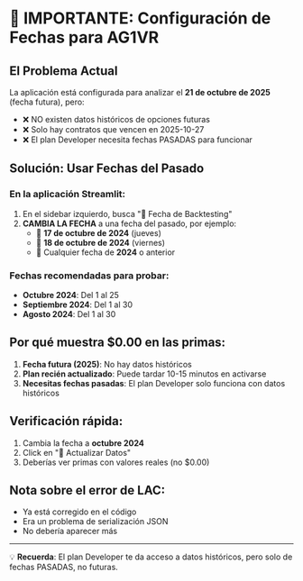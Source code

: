 # 🚨 IMPORTANTE: Configuración de Fechas para AG1VR

## El Problema Actual
La aplicación está configurada para analizar el **21 de octubre de 2025** (fecha futura), pero:
- ❌ NO existen datos históricos de opciones futuras
- ❌ Solo hay contratos que vencen en 2025-10-27
- ❌ El plan Developer necesita fechas PASADAS para funcionar

## Solución: Usar Fechas del Pasado

### En la aplicación Streamlit:
1. En el sidebar izquierdo, busca "📅 Fecha de Backtesting"
2. **CAMBIA LA FECHA** a una fecha del pasado, por ejemplo:
   - 📅 **17 de octubre de 2024** (jueves)
   - 📅 **18 de octubre de 2024** (viernes)
   - 📅 Cualquier fecha de **2024** o anterior

### Fechas recomendadas para probar:
- **Octubre 2024**: Del 1 al 25
- **Septiembre 2024**: Del 1 al 30
- **Agosto 2024**: Del 1 al 30

## Por qué muestra $0.00 en las primas:
1. **Fecha futura (2025)**: No hay datos históricos
2. **Plan recién actualizado**: Puede tardar 10-15 minutos en activarse
3. **Necesitas fechas pasadas**: El plan Developer solo funciona con datos históricos

## Verificación rápida:
1. Cambia la fecha a **octubre 2024**
2. Click en "🔄 Actualizar Datos"
3. Deberías ver primas con valores reales (no $0.00)

## Nota sobre el error de LAC:
- Ya está corregido en el código
- Era un problema de serialización JSON
- No debería aparecer más

---

💡 **Recuerda**: El plan Developer te da acceso a datos históricos, pero solo de fechas PASADAS, no futuras.
